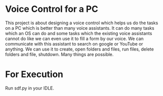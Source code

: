 # Voice Control for a PC

This project is about designing a voice
control which helps us do the tasks on a PC which is better than many voice
assistants. It can do many tasks which an OS can do and some
tasks which the existing voice assistants cannot do like we can even
use it to fill a form by our voice. We can communicate with this
assistant to search on google or YouTube or anything. We can
use it to create, open folders and files, run files, delete folders
and file, shutdown. Many things are possible.

# For Execution 
Run sdf.py in your IDLE.


